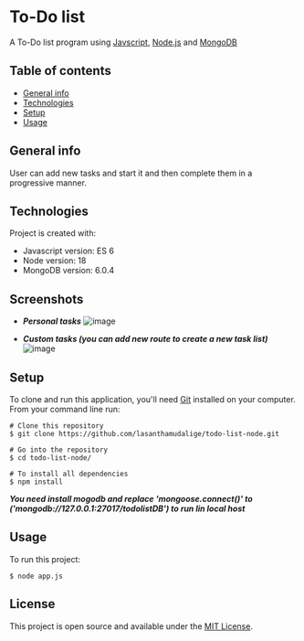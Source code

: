 # To-Do list

A To-Do list program using [Javscript](https://developer.mozilla.org/en-US/docs/Web/javascript), [Node.js](https://nodejs.org/en/) and [MongoDB](https://www.mongodb.com/)

## Table of contents
* [General info](#general-info)
* [Technologies](#technologies)
* [Setup](#setup)
* [Usage](#usage)

## General info

User can add new tasks and start it and then complete them in a progressive manner. 

## Technologies
Project is created with:
* Javascript version: ES 6
* Node version: 18
* MongoDB version: 6.0.4

## Screenshots

- ***Personal tasks***
	![image](https://user-images.githubusercontent.com/91461938/223357182-2dd45810-800d-4f8c-9de1-398884563874.png)

- ***Custom tasks (you can add new route to create a new task list)***
	![image](https://user-images.githubusercontent.com/91461938/223357313-1ff676bf-da60-497f-bf26-143d3a6eb1a2.png)
	
## Setup

To clone and run this application, you'll need [Git](https://git-scm.com) installed on your computer.\
From your command line run:

```
# Clone this repository
$ git clone https://github.com/lasanthamudalige/todo-list-node.git

# Go into the repository
$ cd todo-list-node/

# To install all dependencies
$ npm install
```
***You need install mogodb and replace 'mongoose.connect()' to ('mongodb://127.0.0.1:27017/todolistDB') to run lin local host***

## Usage

To run this project:

```
$ node app.js
```

## License 
This project is open source and available under the [MIT License](https://github.com/lasanthamudalige/todo-list-node/blob/main/LICENSE).
